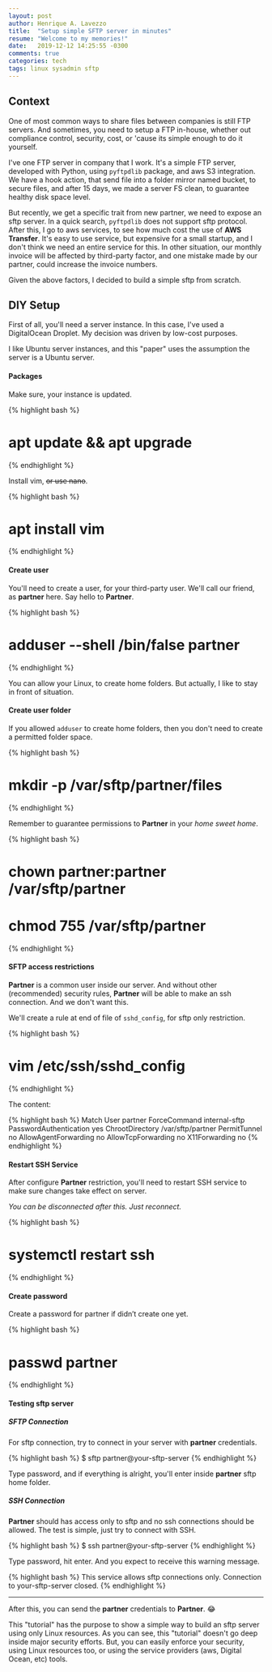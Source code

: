 ```yaml
---
layout: post
author: Henrique A. Lavezzo
title:  "Setup simple SFTP server in minutes"
resume: "Welcome to my memories!"
date:   2019-12-12 14:25:55 -0300
comments: true
categories: tech
tags: linux sysadmin sftp
---
```


## Context

One of most common ways to share files between companies is still FTP servers. And sometimes, you need to setup a FTP in-house, whether out compliance control, security, cost, or 'cause its simple enough to do it yourself.

I've one FTP server in company that I work. It's a simple FTP server, developed with Python, using `pyftpdlib` package, and aws S3 integration. We have a hook action, that send file into a folder mirror named bucket, to secure files, and after 15 days, we made a server FS clean, to guarantee healthy disk space level.

But recently, we get a specific trait from new partner, we need to expose an sftp server. In a quick search, `pyftpdlib` does not support sftp protocol. After this, I go to aws services, to see how much cost the use of **AWS Transfer**. It's easy to use service, but expensive for a small startup, and I don't think we need an entire service for this. In other situation, our monthly invoice will be affected by third-party factor, and one mistake made by our partner, could increase the invoice numbers.

Given the above factors, I decided to build a simple sftp from scratch.

## DIY Setup

First of all, you'll need a server instance. In this case, I've used a DigitalOcean Droplet. My decision was driven by low-cost purposes.

I like Ubuntu server instances, and this "paper" uses the assumption the server is a Ubuntu server.

#### Packages

Make sure, your instance is updated.

{% highlight bash %}
# apt update && apt upgrade
{% endhighlight %}

Install vim, ~~or use nano~~.

{% highlight bash %}
# apt install vim
{% endhighlight %}

#### Create user

You'll need to create a user, for your third-party user. We'll call our friend, as **partner** here. Say hello to **Partner**.

{% highlight bash %}
# adduser --shell /bin/false partner
{% endhighlight %}

You can allow your Linux, to create home folders. But actually, I like to stay in front of situation.

#### Create user folder

If you allowed `adduser` to create home folders, then you don't need to create a permitted folder space.

{% highlight bash %}
# mkdir -p /var/sftp/partner/files
{% endhighlight %}

Remember to guarantee permissions to **Partner** in your *home sweet home*.

{% highlight bash %}
# chown partner:partner /var/sftp/partner
# chmod 755 /var/sftp/partner
{% endhighlight %}


#### SFTP access restrictions

**Partner** is a common user inside our server. And without other (recommended) security rules, **Partner** will be able to make an ssh connection. And we don't want this.

We'll create a rule at end of file of `sshd_config`, for sftp only restriction.

{% highlight bash %}
# vim /etc/ssh/sshd_config
{% endhighlight %}

The content:

{% highlight bash %}
Match User partner
	ForceCommand internal-sftp
	PasswordAuthentication yes
	ChrootDirectory /var/sftp/partner
	PermitTunnel no
	AllowAgentForwarding no
	AllowTcpForwarding no
	X11Forwarding no
{% endhighlight %}

#### Restart SSH Service

After configure **Partner** restriction, you'll need to restart SSH service to make sure changes take effect on server.

*You can be disconnected after this. Just reconnect.*

{% highlight bash %}
# systemctl restart ssh
{% endhighlight %}


#### Create password

Create a password for partner if didn’t create one yet.

{% highlight bash %}
# passwd partner
{% endhighlight %}

#### Testing sftp server

##### SFTP Connection
For sftp connection, try to connect in your server with **partner** credentials.

{% highlight bash %}
$ sftp partner@your-sftp-server
{% endhighlight %}

Type password, and if everything is alright, you'll enter inside **partner** sftp home folder.

##### SSH Connection

**Partner** should has access only to sftp and no ssh connections should be allowed. The test is simple, just try to connect with SSH.

{% highlight bash %}
$ ssh partner@your-sftp-server
{% endhighlight %}


Type password, hit enter. And you expect to receive this warning message.

{% highlight bash %}
This service allows sftp connections only.
Connection to your-sftp-server closed.
{% endhighlight %}


----

After this, you can send the **partner** credentials to **Partner**. :joy:

This "tutorial" has the purpose to show a simple way to build an sftp server using only Linux resources. As you can see, this "tutorial" doesn't go deep inside major security efforts. But, you can easily enforce your security, using Linux resources too, or using the service providers (aws, Digital Ocean, etc) tools.
